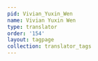 ```yaml
---
pid: Vivian_Yuxin_Wen
name: Vivian Yuxin Wen
type: translator
order: '154'
layout: tagpage
collection: translator_tags
---
```

